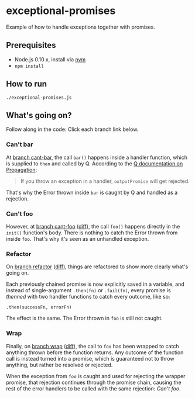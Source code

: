 # exceptional-promises

Example of how to handle exceptions together with promises.

## Prerequisites

* Node.js 0.10.x, install via [nvm](https://github.com/creationix/nvm#readme)
* `npm install`

## How to run

    ./exceptional-promises.js

## What's going on?

Follow along in the code: Click each branch link below.

### Can't bar

At [branch cant-bar](https://github.com/hugojosefson/exceptional-promises/blob/cant-bar/exceptional-promises.js), the
call `bar()` happens inside a handler function, which is supplied to `then` and called by Q. According to the
[Q documentation on Propagation](https://github.com/kriskowal/q#propagation):

> If you throw an exception in a handler, `outputPromise` will get rejected.

That's why the Error thrown inside `bar` is caught by Q and handled as a rejection.

### Can't foo

However, at
[branch cant-foo](https://github.com/hugojosefson/exceptional-promises/blob/cant-foo/exceptional-promises.js)
([diff](https://github.com/hugojosefson/exceptional-promises/compare/cant-bar...cant-foo)), the call `foo()` happens
directly in the `init()` function's body. There is nothing to catch the Error thrown from inside `foo`. That's why it's
seen as an unhandled exception.

### Refactor

On [branch refactor](https://github.com/hugojosefson/exceptional-promises/blob/refactor/exceptional-promises.js)
([diff](https://github.com/hugojosefson/exceptional-promises/compare/cant-foo...refactor)), things are refactored to
show more clearly what's going on.

Each previously chained promise is now explicitly saved in a variable, and instead of single-argument `.then(fn)` or
`.fail(fn)`, every promise is _thenned_ with two handler functions to catch every outcome, like so:

    .then(successFn, errorFn)

The effect is the same. The Error thrown in `foo` is still not caught.

### Wrap

Finally, on [branch wrap](https://github.com/hugojosefson/exceptional-promises/blob/wrap/exceptional-promises.js)
([diff](https://github.com/hugojosefson/exceptional-promises/compare/refactor...wrap)), the call to `foo` has been
wrapped to catch anything thrown before the function returns. Any outcome of the function call is instead turned into
a promise, which is guaranteed not to throw anything, but rather be resolved or rejected.

When the exception from `foo` is caught and used for rejecting the wrapper promise, that rejection continues through the
promise chain, causing the rest of the error handlers to be called with the same rejection: _Can't foo_.